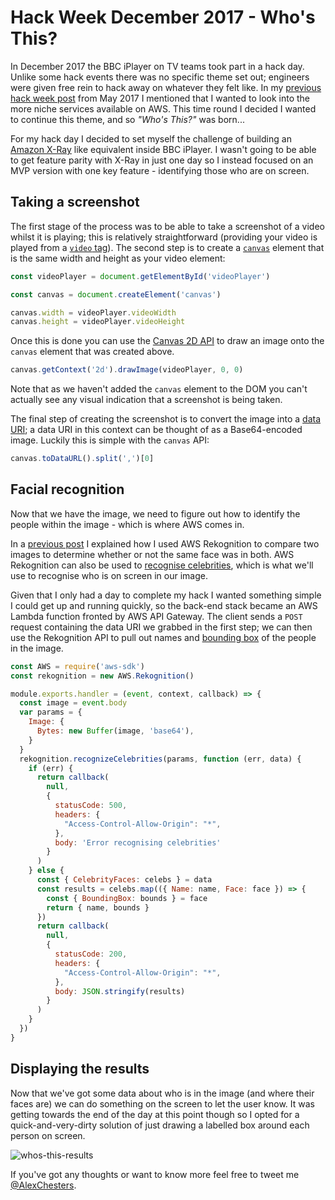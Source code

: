 # Hack Week December 2017 - Who's This?

In December 2017 the BBC iPlayer on TV teams took part in a hack day. Unlike
some hack events there was no specific theme set out; engineers were
given free rein to hack away on whatever they felt like. In my
[previous hack week post](../hack-week-may-2017-afk)
from May 2017 I mentioned that I wanted to look into the more niche services
available on AWS. This time round I decided I wanted to continue this theme, and
so _"Who's This?"_ was born...

For my hack day I decided to set myself the challenge of building an
[Amazon X-Ray](https://www.amazon.co.uk/gp/help/customer/display.html?nodeId=201423010)
like equivalent inside BBC iPlayer. I wasn't going to be able to get feature
parity with X-Ray in just one day so I instead focused on an MVP version with
one key feature - identifying those who are on screen.

## Taking a screenshot

The first stage of the process was to be able to take a screenshot of a video
whilst it is playing; this is relatively straightforward (providing your video
is played from a
[`video` tag](https://developer.mozilla.org/en-US/docs/Web/HTML/Element/video)).
The second step is to create a
[`canvas`](https://developer.mozilla.org/en-US/docs/Glossary/Canvas) element
that is the same width and height as your video element:

~~~javascript
const videoPlayer = document.getElementById('videoPlayer')

const canvas = document.createElement('canvas')

canvas.width = videoPlayer.videoWidth
canvas.height = videoPlayer.videoHeight
~~~

Once this is done you can use the
[Canvas 2D API](https://developer.mozilla.org/en-US/docs/Web/API/CanvasRenderingContext2D/drawImage)
to draw an image onto the `canvas` element that was created above.

~~~javascript
canvas.getContext('2d').drawImage(videoPlayer, 0, 0)
~~~

Note that as we haven't added the `canvas` element to the DOM you can't actually
see any visual indication that a screenshot is being taken.

The final step of creating the screenshot is to convert the image into a
[data URI](https://en.wikipedia.org/wiki/Data_URI_scheme); a data URI in this
context can be thought of as a Base64-encoded image. Luckily this is
simple with the `canvas` API:

~~~javascript
canvas.toDataURL().split(',')[0]
~~~

## Facial recognition

Now that we have the image, we need to figure out how to identify the people
within the image - which is where AWS comes in.

In a
[previous post](https://www.alexchesters.com/blog/hack-week-may-2017---afk/)
I explained how I used AWS Rekognition to compare two images to determine
whether or not the same face was in both. AWS Rekognition can also be used to
[recognise celebrities](https://docs.aws.amazon.com/rekognition/latest/dg/celebrities.html),
which is what we'll use to recognise who is on screen in our image.

Given that I only had a day to complete my hack I wanted something simple I
could get up and running quickly, so the back-end stack became an AWS Lambda
function fronted by AWS API Gateway. The client sends a `POST` request
containing the data URI we grabbed in the first step; we can then use the
Rekognition API to pull out names and
[bounding box](https://docs.aws.amazon.com/rekognition/latest/dg/API_BoundingBox.html)
of the people in the image.

~~~javascript
const AWS = require('aws-sdk')
const rekognition = new AWS.Rekognition()

module.exports.handler = (event, context, callback) => {
  const image = event.body
  var params = {
    Image: {
      Bytes: new Buffer(image, 'base64'),
    }
  }
  rekognition.recognizeCelebrities(params, function (err, data) {
    if (err) {
      return callback(
        null,
        {
          statusCode: 500,
          headers: {
            "Access-Control-Allow-Origin": "*",
          },
          body: 'Error recognising celebrities'
        }
      )
    } else {
      const { CelebrityFaces: celebs } = data
      const results = celebs.map(({ Name: name, Face: face }) => {
        const { BoundingBox: bounds } = face
        return { name, bounds }
      })
      return callback(
        null,
        {
          statusCode: 200,
          headers: {
            "Access-Control-Allow-Origin": "*",
          },
          body: JSON.stringify(results)
        }
      )
    }
  })
}
~~~

## Displaying the results

Now that we've got some data about who is in the image (and where their faces
are) we can do something on the screen to let the user know. It was getting
towards the end of the day at this point though so I opted for a
quick-and-very-dirty solution of just drawing a labelled box around each
person on screen.

![whos-this-results](../../images/blog/002/whos-this.png)

If you've got any thoughts or want to know more feel free to tweet me
[@AlexChesters](https://twitter.com/alexchesters).

